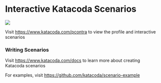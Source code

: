 # Interactive Katacoda Scenarios

[![](http://shields.katacoda.com/katacoda/pcontra/count.svg)](https://www.katacoda.com/pcontra "Get your profile on Katacoda.com")

Visit https://www.katacoda.com/pcontra to view the profile and interactive scenarios

### Writing Scenarios
Visit https://www.katacoda.com/docs to learn more about creating Katacoda scenarios

For examples, visit https://github.com/katacoda/scenario-example
